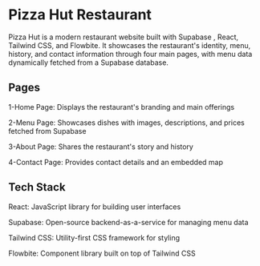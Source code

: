 # Pizza Hut Restaurant

Pizza Hut  is a modern restaurant website built with Supabase , React, Tailwind CSS, and Flowbite. It showcases the restaurant's identity, menu, history, and contact information through four main pages, with menu data dynamically fetched from a Supabase database.



## Pages

1-Home Page: Displays the restaurant's branding and main offerings

2-Menu Page: Showcases dishes with images, descriptions, and prices fetched from Supabase

3-About Page: Shares the restaurant's story and history

4-Contact Page: Provides contact details and an embedded map

## Tech Stack

React: JavaScript library for building user interfaces

Supabase: Open-source backend-as-a-service for managing menu data

Tailwind CSS: Utility-first CSS framework for styling

Flowbite: Component library built on top of Tailwind CSS
